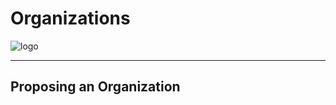 # Organizations

![logo](https://user-images.githubusercontent.com/9198668/103220584-8fe60480-495b-11eb-91c8-80ccb27aef16.png)

***

## Proposing an Organization
